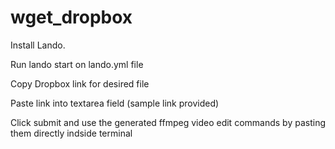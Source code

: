 # wget_dropbox

Install Lando.

Run lando start on lando.yml file

Copy Dropbox link for desired file

Paste link into textarea field (sample link provided)

Click submit and use the generated ffmpeg video edit commands by pasting them directly indside terminal
